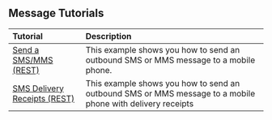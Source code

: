 ## Message Tutorials

| Tutorial                                  | Description                                                                                                |
|:------------------------------------------|:-----------------------------------------------------------------------------------------------------------|
| [Send a SMS/MMS (REST)](sendSMSMMS.md)    | This example shows you how to send an outbound SMS or MMS message to a mobile phone.                       |
| [SMS Delivery Receipts (REST)](smsDLR.md) | This example shows you how to send an outbound SMS or MMS message to a mobile phone with delivery receipts |